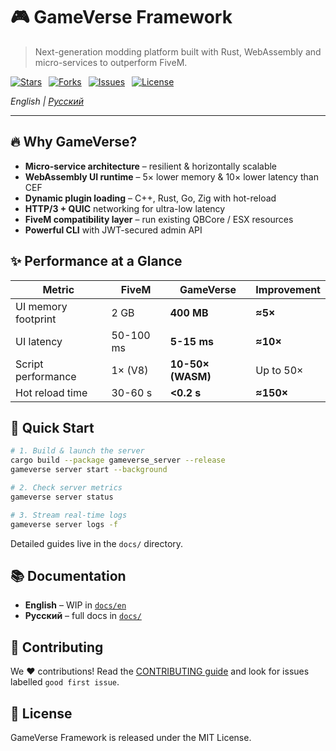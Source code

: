 # 🎮 GameVerse Framework

> Next-generation modding platform built with Rust, WebAssembly and micro-services to outperform FiveM.

[![Stars](https://img.shields.io/github/stars/igoryanba/GameVerseFramework)](https://github.com/igoryanba/GameVerseFramework/stargazers) 
[![Forks](https://img.shields.io/github/forks/igoryanba/GameVerseFramework)](https://github.com/igoryanba/GameVerseFramework/network) 
[![Issues](https://img.shields.io/github/issues/igoryanba/GameVerseFramework)](https://github.com/igoryanba/GameVerseFramework/issues) 
[![License](https://img.shields.io/github/license/igoryanba/GameVerseFramework)](LICENSE)

*English | [Русский](README.md)*

---

## 🔥 Why GameVerse?

- **Micro-service architecture** – resilient & horizontally scalable
- **WebAssembly UI runtime** – 5× lower memory & 10× lower latency than CEF
- **Dynamic plugin loading** – C++, Rust, Go, Zig with hot-reload
- **HTTP/3 + QUIC** networking for ultra-low latency
- **FiveM compatibility layer** – run existing QBCore / ESX resources
- **Powerful CLI** with JWT-secured admin API

## ✨ Performance at a Glance

| Metric              | FiveM        | GameVerse       | Improvement |
|---------------------|--------------|-----------------|-------------|
| UI memory footprint | 2 GB         | **400 MB**      | **≈5×**     |
| UI latency          | 50-100 ms    | **5-15 ms**     | **≈10×**    |
| Script performance  | 1× (V8)      | **10-50× (WASM)**| Up to 50×  |
| Hot reload time     | 30-60 s      | **<0.2 s**      | **≈150×**   |

## 🚀 Quick Start

```bash
# 1. Build & launch the server
cargo build --package gameverse_server --release
gameverse server start --background

# 2. Check server metrics
gameverse server status

# 3. Stream real-time logs
gameverse server logs -f
```

Detailed guides live in the `docs/` directory.

## 📚 Documentation

- **English** – WIP in [`docs/en`](docs/en)
- **Русский** – full docs in [`docs/`](docs)

## 🤝 Contributing

We ♥ contributions!  Read the [CONTRIBUTING guide](.github/CONTRIBUTING.md) and look for issues labelled `good first issue`.

## 📝 License

GameVerse Framework is released under the MIT License. 